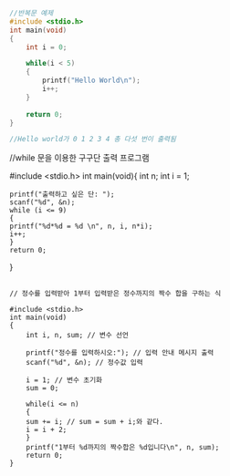 ```C
//반복문 예제
#include <stdio.h>
int main(void)
{
    int i = 0;

    while(i < 5)
    {
        printf("Hello World\n");
        i++;
    } 
    
    return 0;
} 

//Hello world가 0 1 2 3 4 총 다섯 번이 출력됨

```

//while 문을 이용한 구구단 출력 프로그램

#include <stdio.h>
int main(void){
    int n;
    int i = 1;

    printf("출력하고 싶은 단: ");
    scanf("%d", &n);
    while (i <= 9)
    {
    printf("%d*%d = %d \n", n, i, n*i);
    i++;
    }
    return 0; 
}
```

// 정수를 입력받아 1부터 입력받은 정수까지의 짝수 합을 구하는 식

#include <stdio.h>
int main(void)
{
    int i, n, sum; // 변수 선언

    printf("정수를 입력하시오:"); // 입력 안내 메시지 출력
    scanf("%d", &n); // 정수값 입력

    i = 1; // 변수 초기화
    sum = 0;

    while(i <= n)
    {
    sum += i; // sum = sum + i;와 같다.
    i = i + 2;
    }
    printf("1부터 %d까지의 짝수합은 %d입니다\n", n, sum);
    return 0;
}
```
